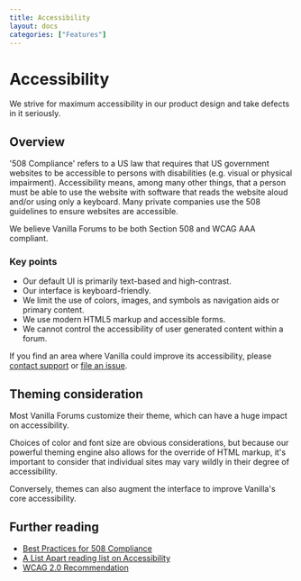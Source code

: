 ```yaml
---
title: Accessibility
layout: docs
categories: ["Features"]
---
```


# Accessibility

We strive for maximum accessibility in our product design and take defects in it seriously.

## Overview

'508 Compliance' refers to a US law that requires that US government websites to be accessible to persons with disabilities (e.g. visual or physical impairment).   Accessibility means, among many other things, that a person must be able to use the website with software that reads the website aloud and/or using only a keyboard. Many private companies use the 508 guidelines to ensure websites are accessible. 

We believe Vanilla Forums to be both Section 508 and WCAG AAA compliant. 

### Key points

* Our default UI is primarily text-based and high-contrast.
* Our interface is keyboard-friendly.
* We limit the use of colors, images, and symbols as navigation aids or primary content.
* We use modern HTML5 markup and accessible forms.
* We cannot control the accessibility of user generated content within a forum.

If you find an area where Vanilla could improve its accessibility, please [contact support](mailto:support@vanillaforums.com) or [file an issue](http://github.com/vanilla/vanilla/issues).

## Theming consideration

Most Vanilla Forums customize their theme, which can have a huge impact on accessibility. 

Choices of color and font size are obvious considerations, but because our powerful theming engine also allows for the override of HTML markup, it's important to consider that individual sites may vary wildly in their degree of accessibility.

Conversely, themes can also augment the interface to improve Vanilla's core accessibility.

## Further reading

* [Best Practices for 508 Compliance](http://www.508checker.com/best-practices)
* [A List Apart reading list on Accessibility](http://alistapart.com/topic/accessibility)
* [WCAG 2.0 Recommendation](https://www.w3.org/TR/WCAG20)

